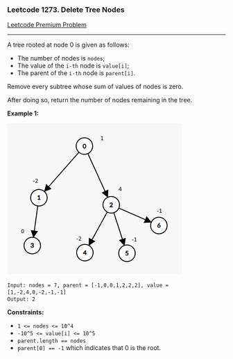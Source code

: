 ### Leetcode 1273. Delete Tree Nodes

[Leetcode Premium Problem](https://leetcode.com/problems/delete-tree-nodes)

---

A tree rooted at node 0 is given as follows:

- The number of nodes is `nodes`;
- The value of the `i-th` node is `value[i]`;
- The parent of the `i-th` node is `parent[i]`.

Remove every subtree whose sum of values of nodes is zero.

After doing so, return the number of nodes remaining in the tree.

**Example 1:**

![](DeleteTreeNodes_001.png)

```
Input: nodes = 7, parent = [-1,0,0,1,2,2,2], value = [1,-2,4,0,-2,-1,-1]
Output: 2
```

**Constraints:**

- `1 <= nodes <= 10^4`
- `-10^5 <= value[i] <= 10^5`
- `parent.length == nodes`
- `parent[0] == -1` which indicates that 0 is the root.
